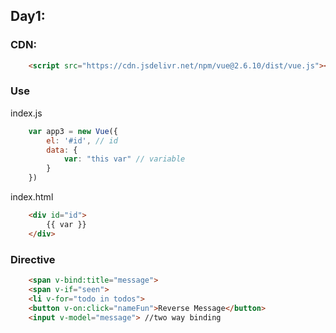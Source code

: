## Day1:

### CDN:
```html
    <script src="https://cdn.jsdelivr.net/npm/vue@2.6.10/dist/vue.js"></script>
```

### Use
index.js
```javascript
    var app3 = new Vue({
        el: '#id', // id
        data: {
            var: "this var" // variable
        }
    })
```

index.html
```html
    <div id="id">
        {{ var }}
    </div>
```

### Directive
```html
    <span v-bind:title="message">
    <span v-if="seen">
    <li v-for="todo in todos">
    <button v-on:click="nameFun">Reverse Message</button>
    <input v-model="message"> //two way binding
```
